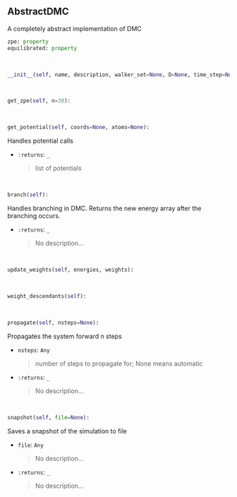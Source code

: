 ## <a id="RynDMC.AbstractDMC.AbstractDMC">AbstractDMC</a>
A completely abstract implementation of DMC

```python
zpe: property
equilibrated: property
```
<a id="RynDMC.AbstractDMC.AbstractDMC.__init__">&nbsp;</a>
```python
__init__(self, name, description, walker_set=None, D=None, time_step=None, steps_per_propagation=None, num_time_steps=None, equilibration=None, potential=None, descendent_weighting_delay=None, log_file=None): 
```

<a id="RynDMC.AbstractDMC.AbstractDMC.get_zpe">&nbsp;</a>
```python
get_zpe(self, n=30): 
```

<a id="RynDMC.AbstractDMC.AbstractDMC.get_potential">&nbsp;</a>
```python
get_potential(self, coords=None, atoms=None): 
```
Handles potential calls
- `:returns`: `_`
    >list of potentials

<a id="RynDMC.AbstractDMC.AbstractDMC.branch">&nbsp;</a>
```python
branch(self): 
```
Handles branching in DMC. Returns the new energy array after the branching occurs.
- `:returns`: `_`
    >No description...

<a id="RynDMC.AbstractDMC.AbstractDMC.update_weights">&nbsp;</a>
```python
update_weights(self, energies, weights): 
```

<a id="RynDMC.AbstractDMC.AbstractDMC.weight_descendants">&nbsp;</a>
```python
weight_descendants(self): 
```

<a id="RynDMC.AbstractDMC.AbstractDMC.propagate">&nbsp;</a>
```python
propagate(self, nsteps=None): 
```
Propagates the system forward n steps
- `nsteps`: `Any`
    >number of steps to propagate for; None means automatic
- `:returns`: `_`
    >No description...

<a id="RynDMC.AbstractDMC.AbstractDMC.snapshot">&nbsp;</a>
```python
snapshot(self, file=None): 
```
Saves a snapshot of the simulation to file
- `file`: `Any`
    >No description...
- `:returns`: `_`
    >No description...

